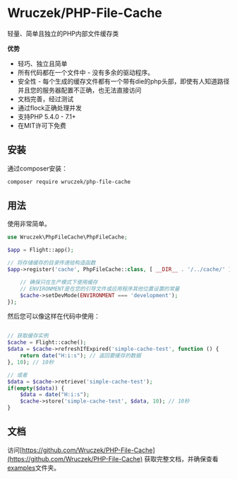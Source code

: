 # Wruczek/PHP-File-Cache

轻量、简单且独立的PHP内部文件缓存类

**优势**
- 轻巧、独立且简单
- 所有代码都在一个文件中 - 没有多余的驱动程序。
- 安全性 - 每个生成的缓存文件都有一个带有die的php头部，即使有人知道路径并且您的服务器配置不正确，也无法直接访问
- 文档完善，经过测试
- 通过flock正确处理并发
- 支持PHP 5.4.0 - 7.1+
- 在MIT许可下免费

## 安装

通过composer安装：

```bash
composer require wruczek/php-file-cache
```

## 用法

使用非常简单。

```php
use Wruczek\PhpFileCache\PhpFileCache;

$app = Flight::app();

// 将存储缓存的目录传递给构造函数
$app->register('cache', PhpFileCache::class, [ __DIR__ . '/../cache/' ], function(PhpFileCache $cache) {

	// 确保只在生产模式下使用缓存
	// ENVIRONMENT是在您的引导文件或应用程序其他位置设置的常量
	$cache->setDevMode(ENVIRONMENT === 'development');
});
```

然后您可以像这样在代码中使用：

```php

// 获取缓存实例
$cache = Flight::cache();
$data = $cache->refreshIfExpired('simple-cache-test', function () {
    return date("H:i:s"); // 返回要缓存的数据
}, 10); // 10秒

// 或者
$data = $cache->retrieve('simple-cache-test');
if(empty($data)) {
	$data = date("H:i:s");
	$cache->store('simple-cache-test', $data, 10); // 10秒
}
```

## 文档

访问[https://github.com/Wruczek/PHP-File-Cache](https://github.com/Wruczek/PHP-File-Cache) 获取完整文档，并确保查看[examples](https://github.com/Wruczek/PHP-File-Cache/tree/master/examples)文件夹。